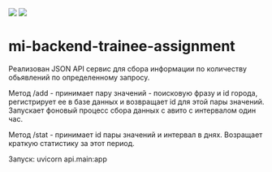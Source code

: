 <a href="https://codeclimate.com/github/roddy-g/mi-backend-trainee-assignment/maintainability"><img src="https://api.codeclimate.com/v1/badges/6f2481708c58d3261406/maintainability" /></a> <a href="https://codeclimate.com/github/roddy-g/mi-backend-trainee-assignment/test_coverage"><img src="https://api.codeclimate.com/v1/badges/6f2481708c58d3261406/test_coverage" /></a>
# mi-backend-trainee-assignment
Реализован JSON API cервис для сбора информации по количеству обьявлений по определенному запросу.

Метод /add - принимает пару значений - поисковую фразу и id города, регистрирует ее в базе данных и возвращает id для этой пары значений.
Запускает фоновый процесс сбора данных с авито с интервалом один час.

Метод /stat - принимает id пары значений и интервал в днях. Возращает краткую статистику за этот период.

Запуск: uvicorn api.main:app
